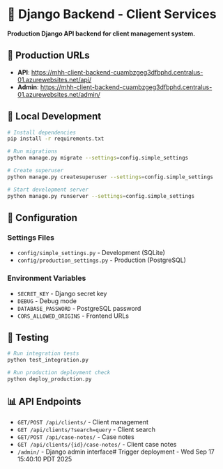 # 🎯 Django Backend - Client Services

**Production Django API backend for client management system.**

## 🌟 **Production URLs**
- **API**: https://mhh-client-backend-cuambzgeg3dfbphd.centralus-01.azurewebsites.net/api/
- **Admin**: https://mhh-client-backend-cuambzgeg3dfbphd.centralus-01.azurewebsites.net/admin/

## 🚀 **Local Development**

```bash
# Install dependencies
pip install -r requirements.txt

# Run migrations
python manage.py migrate --settings=config.simple_settings

# Create superuser
python manage.py createsuperuser --settings=config.simple_settings

# Start development server
python manage.py runserver --settings=config.simple_settings
```

## 🔧 **Configuration**

### **Settings Files**
- `config/simple_settings.py` - Development (SQLite)
- `config/production_settings.py` - Production (PostgreSQL)

### **Environment Variables**
- `SECRET_KEY` - Django secret key
- `DEBUG` - Debug mode
- `DATABASE_PASSWORD` - PostgreSQL password
- `CORS_ALLOWED_ORIGINS` - Frontend URLs

## 🧪 **Testing**

```bash
# Run integration tests
python test_integration.py

# Run production deployment check
python deploy_production.py
```

## 📊 **API Endpoints**
- `GET/POST /api/clients/` - Client management
- `GET /api/clients/?search=query` - Client search
- `GET/POST /api/case-notes/` - Case notes
- `GET /api/clients/{id}/case-notes/` - Client case notes
- `/admin/` - Django admin interface# Trigger deployment - Wed Sep 17 15:40:10 PDT 2025

